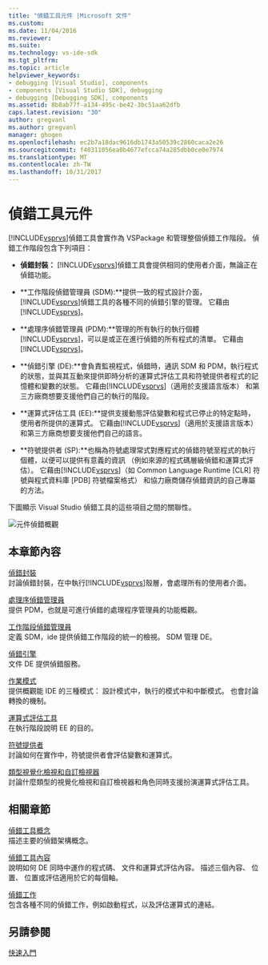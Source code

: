 ```yaml
---
title: "偵錯工具元件 |Microsoft 文件"
ms.custom: 
ms.date: 11/04/2016
ms.reviewer: 
ms.suite: 
ms.technology: vs-ide-sdk
ms.tgt_pltfrm: 
ms.topic: article
helpviewer_keywords:
- debugging [Visual Studio], components
- components [Visual Studio SDK], debugging
- debugging [Debugging SDK], components
ms.assetid: 8b8ab77f-a134-495c-be42-3bc51aa62dfb
caps.latest.revision: "30"
author: gregvanl
ms.author: gregvanl
manager: ghogen
ms.openlocfilehash: ec2b7a18dac9616db1743a50539c2860caca2e26
ms.sourcegitcommit: f40311056ea0b4677efcca74a285dbb0ce0e7974
ms.translationtype: MT
ms.contentlocale: zh-TW
ms.lasthandoff: 10/31/2017
---
```

# <a name="debugger-components"></a>偵錯工具元件
[!INCLUDE[vsprvs](../../code-quality/includes/vsprvs_md.md)]偵錯工具會實作為 VSPackage 和管理整個偵錯工作階段。 偵錯工作階段包含下列項目：  
  
-   **偵錯封裝：** [!INCLUDE[vsprvs](../../code-quality/includes/vsprvs_md.md)]偵錯工具會提供相同的使用者介面，無論正在偵錯功能。  
  
-   **工作階段偵錯管理員 (SDM):**提供一致的程式設計介面，[!INCLUDE[vsprvs](../../code-quality/includes/vsprvs_md.md)]偵錯工具的各種不同的偵錯引擎的管理。 它藉由[!INCLUDE[vsprvs](../../code-quality/includes/vsprvs_md.md)]。  
  
-   **處理序偵錯管理員 (PDM):**管理的所有執行的執行個體[!INCLUDE[vsprvs](../../code-quality/includes/vsprvs_md.md)]，可以是或正在進行偵錯的所有程式的清單。 它藉由[!INCLUDE[vsprvs](../../code-quality/includes/vsprvs_md.md)]。  
  
-   **偵錯引擎 (DE):**會負責監視程式，偵錯時，通訊 SDM 和 PDM，執行程式的狀態，並與其互動來提供即時分析的運算式評估工具和符號提供者程式的記憶體和變數的狀態。 它藉由[!INCLUDE[vsprvs](../../code-quality/includes/vsprvs_md.md)]（適用於支援語言版本） 和第三方廠商想要支援他們自己的執行的階段。  
  
-   **運算式評估工具 (EE):**提供支援動態評估變數和程式已停止的特定點時，使用者所提供的運算式。 它藉由[!INCLUDE[vsprvs](../../code-quality/includes/vsprvs_md.md)]（適用於支援語言版本） 和第三方廠商想要支援他們自己的語言。  
  
-   **符號提供者 (SP):**也稱為符號處理常式對應程式的偵錯符號至程式的執行個體，以便可以提供有意義的資訊 （例如來源的程式碼層級偵錯和運算式評估）。 它藉由[!INCLUDE[vsprvs](../../code-quality/includes/vsprvs_md.md)]（如 Common Language Runtime [CLR] 符號與程式資料庫 [PDB] 符號檔案格式） 和協力廠商儲存偵錯資訊的自己專屬的方法。  
  
 下圖顯示 Visual Studio 偵錯工具的這些項目之間的關聯性。  
  
 ![元件偵錯概觀](../../extensibility/debugger/media/dbugcompovrview.gif "DBugCompOvrview")  
  
## <a name="in-this-section"></a>本章節內容  
 [偵錯封裝](../../extensibility/debugger/debug-package.md)  
 討論偵錯封裝，在中執行[!INCLUDE[vsprvs](../../code-quality/includes/vsprvs_md.md)]殼層，會處理所有的使用者介面。  
  
 [處理序偵錯管理員](../../extensibility/debugger/process-debug-manager.md)  
 提供 PDM，也就是可進行偵錯的處理程序管理員的功能概觀。  
  
 [工作階段偵錯管理員](../../extensibility/debugger/session-debug-manager.md)  
 定義 SDM，ide 提供偵錯工作階段的統一的檢視。 SDM 管理 DE。  
  
 [偵錯引擎](../../extensibility/debugger/debug-engine.md)  
 文件 DE 提供偵錯服務。  
  
 [作業模式](../../extensibility/debugger/operational-modes.md)  
 提供概觀能 IDE 的三種模式： 設計模式中，執行的模式中和中斷模式。 也會討論轉換的機制。  
  
 [運算式評估工具](../../extensibility/debugger/expression-evaluator.md)  
 在執行階段說明 EE 的目的。  
  
 [符號提供者](../../extensibility/debugger/symbol-provider.md)  
 討論如何在實作中，符號提供者會評估變數和運算式。  
  
 [類型視覺化檢視和自訂檢視器](../../extensibility/debugger/type-visualizer-and-custom-viewer.md)  
 討論什麼類型的視覺化檢視和自訂檢視器和角色同時支援扮演運算式評估工具。  
  
## <a name="related-sections"></a>相關章節  
 [偵錯工具概念](../../extensibility/debugger/debugger-concepts.md)  
 描述主要的偵錯架構概念。  
  
 [偵錯工具內容](../../extensibility/debugger/debugger-contexts.md)  
 說明如何 DE 同時中運作的程式碼、 文件和運算式評估內容。 描述三個內容、 位置、 位置或評估適用於它的每個軸。  
  
 [偵錯工作](../../extensibility/debugger/debugging-tasks.md)  
 包含各種不同的偵錯工作，例如啟動程式，以及評估運算式的連結。  
  
## <a name="see-also"></a>另請參閱  
 [快速入門](../../extensibility/debugger/getting-started-with-debugger-extensibility.md)